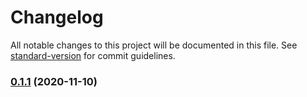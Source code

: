 # Changelog

All notable changes to this project will be documented in this file. See [standard-version](https://github.com/conventional-changelog/standard-version) for commit guidelines.

### [0.1.1](https://github.com/graycoreio/magento2-guest-orders-graphql/compare/v0.1.0...v0.1.1) (2020-11-10)
